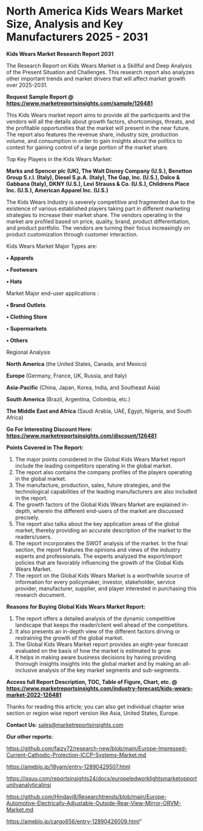 # North America Kids Wears Market Size, Analysis and Key Manufacturers 2025 - 2031

<strong>Kids Wears Market Research Report 2031</strong>

The Research Report on Kids Wears Market is a Skillful and Deep Analysis of the Present Situation and Challenges. This research report also analyzes other important trends and market drivers that will affect market growth over 2025-2031.

<strong>Request Sample Report @ <a href=https://www.marketreportsinsights.com/sample/126481>https://www.marketreportsinsights.com/sample/126481</a></strong>

This Kids Wears market report aims to provide all the participants and the vendors will all the details about growth factors, shortcomings, threats, and the profitable opportunities that the market will present in the near future. The report also features the revenue share, industry size, production volume, and consumption in order to gain insights about the politics to contest for gaining control of a large portion of the market share.

Top Key Players in the Kids Wears Market:

<strong>Marks and Spencer plc (UK), The Walt Disney Company (U.S.), Benetton Group S.r.l. (Italy), Diesel S.p.A. (Italy), The Gap, Inc. (U.S.), Dolce & Gabbana (Italy), DKNY (U.S.), Levi Strauss & Co. (U.S.), Childrens Place Inc. (U.S.), American Apparel Inc. (U.S.)</strong>

The Kids Wears Industry is severely competitive and fragmented due to the existence of various established players taking part in different marketing strategies to increase their market share. The vendors operating in the market are profiled based on price, quality, brand, product differentiation, and product portfolio. The vendors are turning their focus increasingly on product customization through customer interaction.

Kids Wears Market Major Types are:

<strong>• Apparels

• Footwears

• Hats</strong>

Market Major end-user applications :

<strong>• Brand Outlets

• Clothing Store

• Supermarkets

• Others</strong>

Regional Analysis

</u><strong><b>North America</b></strong> (the United States, Canada, and Mexico)

<strong><b>Europe </b></strong>(Germany, France, UK, Russia, and Italy)

<strong><b>Asia-Pacific</b></strong> (China, Japan, Korea, India, and Southeast Asia)

<strong><b>South America</b></strong> (Brazil, Argentina, Colombia, etc.)

<strong><b>The Middle East and Africa</b></strong> (Saudi Arabia, UAE, Egypt, Nigeria, and South Africa)

<strong>Go For Interesting Discount Here: <a href=https://www.marketreportsinsights.com/discount/126481>https://www.marketreportsinsights.com/discount/126481</a></strong>

<strong>Points Covered in The Report:</strong>
<ol>
  <li>The major points considered in the Global Kids Wears Market report include the leading competitors operating in the global market.</li>
  <li>The report also contains the company profiles of the players operating in the global market.</li>
  <li>The manufacture, production, sales, future strategies, and the technological capabilities of the leading manufacturers are also included in the report.</li>
  <li>The growth factors of the Global Kids Wears Market are explained in-depth, wherein the different end-users of the market are discussed precisely.</li>
  <li>The report also talks about the key application areas of the global market, thereby providing an accurate description of the market to the readers/users.</li>
  <li>The report incorporates the SWOT analysis of the market. In the final section, the report features the opinions and views of the industry experts and professionals. The experts analyzed the export/import policies that are favorably influencing the growth of the Global Kids Wears Market.</li>
  <li>The report on the Global Kids Wears Market is a worthwhile source of information for every policymaker, investor, stakeholder, service provider, manufacturer, supplier, and player interested in purchasing this research document.</li>
</ol>
<strong>Reasons for Buying Global Kids Wears Market Report:</strong>

<ol>
  <li>The report offers a detailed analysis of the dynamic competitive landscape that keeps the reader/client well ahead of the competitors.</li>
  <li>It also presents an in-depth view of the different factors driving or restraining the growth of the global market.</li>
  <li>The Global Kids Wears Market report provides an eight-year forecast evaluated on the basis of how the market is estimated to grow.</li>
  <li>It helps in making aware business decisions by having providing thorough insights insights into the global market and by making an all-inclusive analysis of the key market segments and sub-segments.</li>
</ol>
<strong>Access full Report Description, TOC, Table of Figure, Chart, etc. @ <a href=https://www.marketreportsinsights.com/industry-forecast/kids-wears-market-2022-126481>https://www.marketreportsinsights.com/industry-forecast/kids-wears-market-2022-126481</a></strong>


Thanks for reading this article; you can also get individual chapter wise section or region wise report version like Asia, United States, Europe.

<strong>Contact Us:</strong>
sales@marketreportsinsights.com

<strong>Our other reports:</strong>

<a href=https://github.com/faizy72/research-new/blob/main/Europe-Impressed-Current-Cathodic-Protection-ICCP-Systems-Market.md>https://github.com/faizy72/research-new/blob/main/Europe-Impressed-Current-Cathodic-Protection-ICCP-Systems-Market.md</a>

<a href=https://ameblo.jp/18yam/entry-12890429507.html>https://ameblo.jp/18yam/entry-12890429507.html</a>

<a href=https://issuu.com/reportsinsights24/docs/europeledworklightsmarketopportunityanalyticalinsi>https://issuu.com/reportsinsights24/docs/europeledworklightsmarketopportunityanalyticalinsi</a>

<a href=https://github.com/Hindavi8/Researchtrends/blob/main/Europe-Automotive-Electrically-Adjustable-Outside-Rear-View-Mirror-ORVM-Market.md>https://github.com/Hindavi8/Researchtrends/blob/main/Europe-Automotive-Electrically-Adjustable-Outside-Rear-View-Mirror-ORVM-Market.md</a>

<a href=https://ameblo.jp/cargo656/entry-12890426009.html>https://ameblo.jp/cargo656/entry-12890426009.html</a>"
